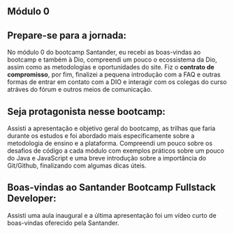 ## Módulo 0

## Prepare-se para a jornada:

No módulo 0 do bootcamp Santander, eu recebi as boas-vindas ao bootcamp e também à Dio, compreendi um pouco o ecossistema da Dio, assim como as metodologias e oportunidades do site. Fiz o **contrato de compromisso**, por fim, finalizei a pequena introdução com a FAQ e outras formas de entrar em contato com a DIO e interagir com os colegas do curso atráves do fórum e outros meios de comunicação.

## Seja protagonista nesse bootcamp:

Assisti a apresentação e objetivo geral do bootcamp, as trilhas que faria durante os estudos e foi abordado mais especificamente sobre a metodologia de ensino e a plataforma. Compreendi um pouco sobre os desafios de código a cada módulo com exemplos práticos sobre um pouco do Java e JavaScript e uma breve introdução sobre a importância do Git/Github, finalizando com algumas dicas úteis.

## Boas-vindas ao Santander Bootcamp Fullstack Developer:

Assisti uma aula inaugural e a última apresentação foi um vídeo curto de boas-vindas oferecido pela Santander.
